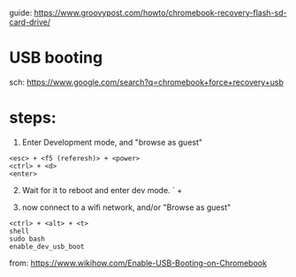 guide: https://www.groovypost.com/howto/chromebook-recovery-flash-sd-card-drive/

# USB booting
sch: https://www.google.com/search?q=chromebook+force+recovery+usb

# steps:
1. Enter Development mode, and "browse as guest"
```
<esc> + <f5 (referesh)> + <power>
<ctrl> + <d>
<enter>
```

2. Wait for it to reboot and enter dev mode.
`<ctrl> + <d>

3. now connect to a wifi network, and/or "Browse as guest"
```
<ctrl> + <alt> + <t>
shell
sudo bash
enable_dev_usb_boot
```
from: https://www.wikihow.com/Enable-USB-Booting-on-Chromebook
